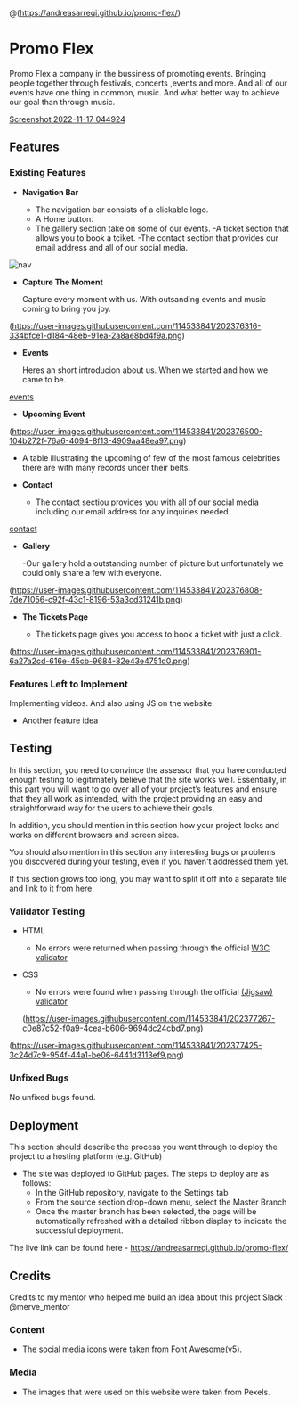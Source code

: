 @(https://andreasarreqi.github.io/promo-flex/)
# Promo Flex

Promo Flex a company in the bussiness of promoting events. Bringing people together through festivals, concerts ,events and more. And all of our events have one thing in common, music.
And what better way to achieve our goal than through music.



[Screenshot 2022-11-17 044924](https://user-images.githubusercontent.com/114533841/202376074-0742f316-84f3-441e-a485-7262eec7ced7.png)

## Features 



### Existing Features

- __Navigation Bar__

  - The navigation bar consists of a clickable logo.
  - A Home button.
  - The gallery section take on some of our events.
  -A ticket section that allows you to book a tciket. 
  -The contact section that provides our email address and all of our social media.

![nav](https://user-images.githubusercontent.com/114533841/202376237-b101d6f9-961f-47f0-9dd2-a79e4a07f1b8.png)

- __Capture The Moment__

  Capture every moment with us. With outsanding events and music coming to bring you joy.

(https://user-images.githubusercontent.com/114533841/202376316-334bfce1-d184-48eb-91ea-2a8ae8bd4f9a.png)

- __Events__

  Heres an short introducion about us. When we started and how we came to be.

[events](https://user-images.githubusercontent.com/114533841/202376424-6b98c037-833c-4de4-aded-1205531b9f13.png)

- __Upcoming Event__



(https://user-images.githubusercontent.com/114533841/202376500-104b272f-76a6-4094-8f13-4909aa48ea97.png)

  - A table illustrating the upcoming of few of the most famous celebrities there are with  many records under their belts.
  



- __Contact__ 

  - The contact sectiou provides you with all of our social media including our email address for any inquiries needed.

[contact](https://user-images.githubusercontent.com/114533841/202376724-b43e7fa2-933d-4f58-a6b6-ebf220c0920b.png)

- __Gallery__

  -Our gallery hold a outstanding number of picture but unfortunately we could only share a few with everyone. 

(https://user-images.githubusercontent.com/114533841/202376808-7de71056-c92f-43c1-8196-53a3cd31241b.png)

- __The Tickets Page__

  - The tickets page gives you access to book a ticket with just a click.

(https://user-images.githubusercontent.com/114533841/202376901-6a27a2cd-616e-45cb-9684-82e43e4751d0.png)



### Features Left to Implement
Implementing videos.
And also using JS on the website.

- Another feature idea

## Testing 

In this section, you need to convince the assessor that you have conducted enough testing to legitimately believe that the site works well. Essentially, in this part you will want to go over all of your project’s features and ensure that they all work as intended, with the project providing an easy and straightforward way for the users to achieve their goals.

In addition, you should mention in this section how your project looks and works on different browsers and screen sizes.

You should also mention in this section any interesting bugs or problems you discovered during your testing, even if you haven't addressed them yet.

If this section grows too long, you may want to split it off into a separate file and link to it from here.


### Validator Testing 

- HTML
  - No errors were returned when passing through the official [W3C validator](https://validator.w3.org/nu/?doc=https%3A%2F%2Fandreasarreqi.github.io%2Fpromo-flex%2F)
- CSS
  
  - No errors were found when passing through the official [(Jigsaw) validator](https://jigsaw.w3.org/css-validator/validator)
  
  (https://user-images.githubusercontent.com/114533841/202377267-c0e87c52-f0a9-4cea-b606-9694dc24cbd7.png)

 (https://user-images.githubusercontent.com/114533841/202377425-3c24d7c9-954f-44a1-be06-6441d3113ef9.png)



### Unfixed Bugs

No unfixed bugs found.

## Deployment

This section should describe the process you went through to deploy the project to a hosting platform (e.g. GitHub) 

- The site was deployed to GitHub pages. The steps to deploy are as follows: 
  - In the GitHub repository, navigate to the Settings tab 
  - From the source section drop-down menu, select the Master Branch
  - Once the master branch has been selected, the page will be automatically refreshed with a detailed ribbon display to indicate the successful deployment. 

The live link can be found here - https://andreasarreqi.github.io/promo-flex/


## Credits 

Credits to my mentor who helped me build an idea about this project
Slack : @merve_mentor
 



### Content 

- The social media icons were taken from Font Awesome(v5).

### Media

-  The images that were used on this website were taken from Pexels.







